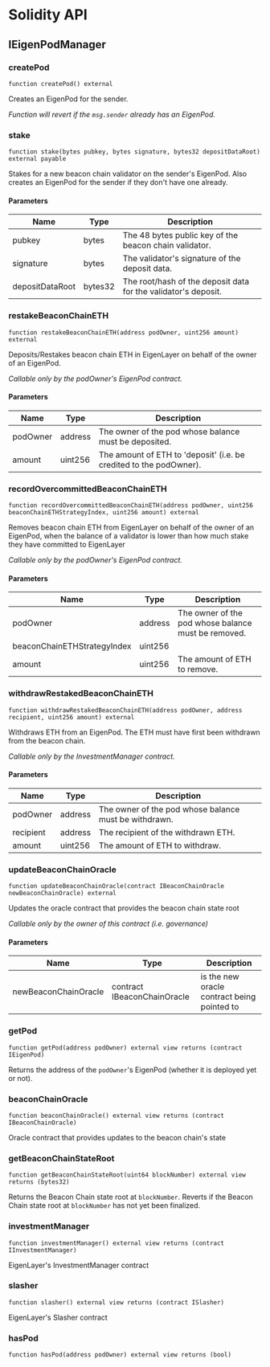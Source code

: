 # Solidity API

## IEigenPodManager

### createPod

```solidity
function createPod() external
```

Creates an EigenPod for the sender.

_Function will revert if the `msg.sender` already has an EigenPod._

### stake

```solidity
function stake(bytes pubkey, bytes signature, bytes32 depositDataRoot) external payable
```

Stakes for a new beacon chain validator on the sender's EigenPod. 
Also creates an EigenPod for the sender if they don't have one already.

#### Parameters

| Name | Type | Description |
| ---- | ---- | ----------- |
| pubkey | bytes | The 48 bytes public key of the beacon chain validator. |
| signature | bytes | The validator's signature of the deposit data. |
| depositDataRoot | bytes32 | The root/hash of the deposit data for the validator's deposit. |

### restakeBeaconChainETH

```solidity
function restakeBeaconChainETH(address podOwner, uint256 amount) external
```

Deposits/Restakes beacon chain ETH in EigenLayer on behalf of the owner of an EigenPod.

_Callable only by the podOwner's EigenPod contract._

#### Parameters

| Name | Type | Description |
| ---- | ---- | ----------- |
| podOwner | address | The owner of the pod whose balance must be deposited. |
| amount | uint256 | The amount of ETH to 'deposit' (i.e. be credited to the podOwner). |

### recordOvercommittedBeaconChainETH

```solidity
function recordOvercommittedBeaconChainETH(address podOwner, uint256 beaconChainETHStrategyIndex, uint256 amount) external
```

Removes beacon chain ETH from EigenLayer on behalf of the owner of an EigenPod, when the
        balance of a validator is lower than how much stake they have committed to EigenLayer

_Callable only by the podOwner's EigenPod contract._

#### Parameters

| Name | Type | Description |
| ---- | ---- | ----------- |
| podOwner | address | The owner of the pod whose balance must be removed. |
| beaconChainETHStrategyIndex | uint256 |  |
| amount | uint256 | The amount of ETH to remove. |

### withdrawRestakedBeaconChainETH

```solidity
function withdrawRestakedBeaconChainETH(address podOwner, address recipient, uint256 amount) external
```

Withdraws ETH from an EigenPod. The ETH must have first been withdrawn from the beacon chain.

_Callable only by the InvestmentManager contract._

#### Parameters

| Name | Type | Description |
| ---- | ---- | ----------- |
| podOwner | address | The owner of the pod whose balance must be withdrawn. |
| recipient | address | The recipient of the withdrawn ETH. |
| amount | uint256 | The amount of ETH to withdraw. |

### updateBeaconChainOracle

```solidity
function updateBeaconChainOracle(contract IBeaconChainOracle newBeaconChainOracle) external
```

Updates the oracle contract that provides the beacon chain state root

_Callable only by the owner of this contract (i.e. governance)_

#### Parameters

| Name | Type | Description |
| ---- | ---- | ----------- |
| newBeaconChainOracle | contract IBeaconChainOracle | is the new oracle contract being pointed to |

### getPod

```solidity
function getPod(address podOwner) external view returns (contract IEigenPod)
```

Returns the address of the `podOwner`'s EigenPod (whether it is deployed yet or not).

### beaconChainOracle

```solidity
function beaconChainOracle() external view returns (contract IBeaconChainOracle)
```

Oracle contract that provides updates to the beacon chain's state

### getBeaconChainStateRoot

```solidity
function getBeaconChainStateRoot(uint64 blockNumber) external view returns (bytes32)
```

Returns the Beacon Chain state root at `blockNumber`. Reverts if the Beacon Chain state root at `blockNumber` has not yet been finalized.

### investmentManager

```solidity
function investmentManager() external view returns (contract IInvestmentManager)
```

EigenLayer's InvestmentManager contract

### slasher

```solidity
function slasher() external view returns (contract ISlasher)
```

EigenLayer's Slasher contract

### hasPod

```solidity
function hasPod(address podOwner) external view returns (bool)
```

